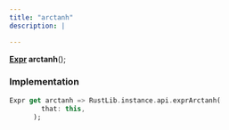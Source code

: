 ```yaml
---
title: "arctanh"
description: |

---
```

<span class="dart-code"><strong>[Expr] arctanh</strong>();</span>


### Implementation
```dart
Expr get arctanh => RustLib.instance.api.exprArctanh(
        that: this,
      );
```

[Expr]: /reference/classes/expr/